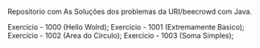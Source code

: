 Repositorio com As Soluções dos problemas da URI/beecrowd com Java.

Exercício - 1000 (Hello Wolrd);
Exercício - 1001 (Extremamente Basico);
Exercício - 1002 (Area do Circulo);
Exercício - 1003 (Soma Simples);
